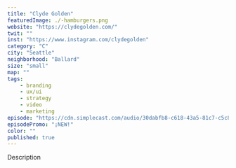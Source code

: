 ```yaml
---
title: "Clyde Golden"
featuredImage: ./-hamburgers.png
website: "https://clydegolden.com/"
twit: ""
inst: "https://www.instagram.com/clydegolden"
category: "C"
city: "Seattle"
neighborhood: "Ballard"
size: "small"
map: ""
tags:
    - branding
    - ux/ui
    - strategy
    - video
    - marketing
episode: "https://cdn.simplecast.com/audio/30dabfb8-c618-43a5-81c7-c5c83750983a/episodes/7caad909-7961-4562-ba8f-4b7b86e22696/audio/473b8b14-34bb-4f9a-9778-9a67c52c5e04/default_tc.mp3"
episodePromo: "¡NEW!"
color: ""
published: true
---
```


Description
